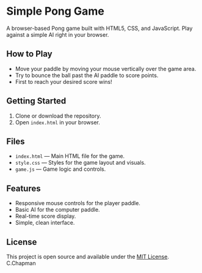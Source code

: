 # Simple Pong Game

A browser-based Pong game built with HTML5, CSS, and JavaScript. Play against a simple AI right in your browser.

## How to Play

- Move your paddle by moving your mouse vertically over the game area.
- Try to bounce the ball past the AI paddle to score points.
- First to reach your desired score wins!

## Getting Started

1. Clone or download the repository.
2. Open `index.html` in your browser.

## Files

- `index.html` — Main HTML file for the game.
- `style.css` — Styles for the game layout and visuals.
- `game.js` — Game logic and controls.

## Features

- Responsive mouse controls for the player paddle.
- Basic AI for the computer paddle.
- Real-time score display.
- Simple, clean interface.

## License

This project is open source and available under the [MIT License](LICENSE). C.Chapman
